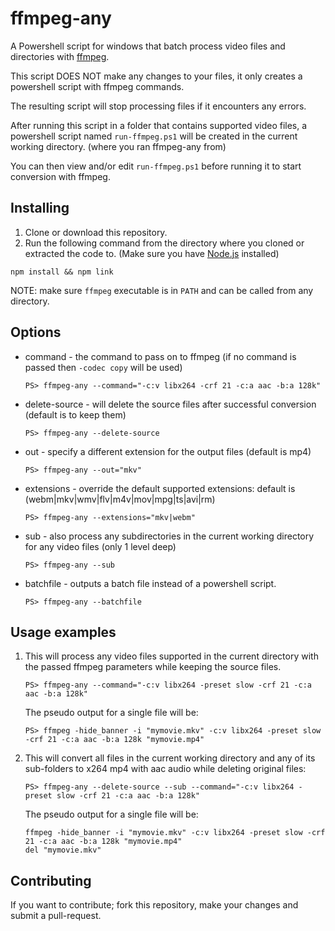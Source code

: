 ffmpeg-any
==================

A Powershell script for windows that batch process video files and directories with [ffmpeg](https://ffmpeg.org/).

This script DOES NOT make any changes to your files, it only creates a powershell script with ffmpeg commands.

The resulting script will stop processing files if it encounters any errors.

After running this script in a folder that contains supported video files, a powershell script named `run-ffmpeg.ps1` will be created in the current working directory. (where you ran ffmpeg-any from)

You can then view and/or edit `run-ffmpeg.ps1` before running it to start conversion with ffmpeg.

Installing
---------------

1. Clone or download this repository.
2. Run the following command from the directory where you cloned or extracted the code to. (Make sure you have [Node.js](https://nodejs.org/en/) installed)

```
npm install && npm link
```

NOTE: make sure `ffmpeg` executable is in `PATH` and can be called from any directory.

Options
---------------

* command - the command to pass on to ffmpeg (if no command is passed then `-codec copy` will be used)
   ```
   PS> ffmpeg-any --command="-c:v libx264 -crf 21 -c:a aac -b:a 128k"
   ```

* delete-source - will delete the source files after successful conversion (default is to keep them)
   ```
   PS> ffmpeg-any --delete-source
   ```
  
* out - specify a different extension for the output files (default is mp4)
   ```
   PS> ffmpeg-any --out="mkv"
   ```

* extensions - override the default supported extensions: default is (webm|mkv|wmv|flv|m4v|mov|mpg|ts|avi|rm)
   ```
   PS> ffmpeg-any --extensions="mkv|webm"
   ```
  
* sub - also process any subdirectories in the current working directory for any video files (only 1 level deep)
   ```
   PS> ffmpeg-any --sub
   ```

* batchfile - outputs a batch file instead of a powershell script.
   ```
   PS> ffmpeg-any --batchfile
   ```

Usage examples
---------------

1. This will process any video files supported in the current directory with the passed ffmpeg parameters while keeping the source files.
    ```
    PS> ffmpeg-any --command="-c:v libx264 -preset slow -crf 21 -c:a aac -b:a 128k"
    ```
    
    The pseudo output for a single file will be:
    ```
    PS> ffmpeg -hide_banner -i "mymovie.mkv" -c:v libx264 -preset slow -crf 21 -c:a aac -b:a 128k "mymovie.mp4"
    ```

2. This will convert all files in the current working directory and any of its sub-folders to x264 mp4 with aac audio while deleting original files:
   ```
   PS> ffmpeg-any --delete-source --sub --command="-c:v libx264 -preset slow -crf 21 -c:a aac -b:a 128k"
   ```

   The pseudo output for a single file will be:
   ```
   ffmpeg -hide_banner -i "mymovie.mkv" -c:v libx264 -preset slow -crf 21 -c:a aac -b:a 128k "mymovie.mp4"
   del "mymovie.mkv"
   ```

Contributing
---------------
If you want to contribute; fork this repository, make your changes and submit a pull-request.
